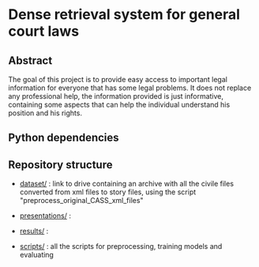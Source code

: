 # Dense retrieval system for general court laws

## Abstract
The goal of this project is to provide easy access to important legal information for everyone that has some legal problems. It does not replace any professional help, the information provided is just informative, containing some aspects that can help the individual understand his position and his rights.

## Python dependencies

## Repository structure

- [dataset/](dataset) : link to drive containing an archive with all the civile files converted from xml files to story files, using the script "preprocess_original_CASS_xml_files"

- [presentations/](presentations) :

- [results/](results) : 

- [scripts/](scripst) : all the scripts for preprocessing, training models and evaluating
